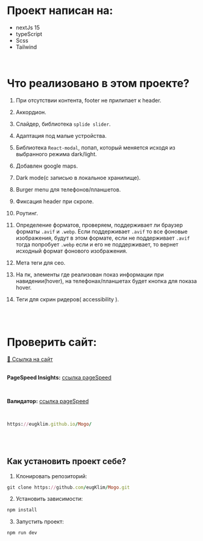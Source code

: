 # Проект написан на:

- nextJs 15
- typeScript
- Scss
- Tailwind

<br>

# Что реализовано в этом проекте?

1. При отсутствии контента, footer не прилипает к header.

2. Аккордион.

3. Слайдер, библиотека `splide slider`.

4. Адаптация под малые устройства.

5. Библиотека `React-modal`, попап, который меняется исходя из выбранного режима dark/light.

6. Добавлен google maps.

7. Dark mode(с записью в локальное хранилище).

8. Burger menu для телефонов/планшетов.

9. Фиксация header при скроле.

10. Роутинг.

11. Определение форматов, проверяем, поддерживает ли браузер форматы `.avif` и `.webp`. Если поддерживает `.avif` то все фоновые изображения, будут в этом формате, если не поддерживает `.avif` тогда попробует `.webp` если и его не поддерживает, то вернет исходный формат фонового изображения.

12. Мета теги для сео.

13. На пк, элементы где реализован показ информации при навидении(hover), на телефонах/планшетах будет кнопка для показа hover.

14. Теги для скрин ридеров( accessibility ).

<br>

<br>

# Проверить сайт:

[🔗 Ссылка на сайт](https://eugklim.github.io/Mogo/) <br> <br>

**PageSpeed Insights:** [ссылка pageSpeed](https://pagespeed.web.dev/?hl=ru)

<br>

**Валидатор:** [ссылка pageSpeed](https://validator.w3.org/)

<br>

```ruby
https://eugklim.github.io/Mogo/
```

<br>

<br>

## Как установить проект себе?

1. Клонировать репозиторий:

```ruby
git clone https://github.com/eugKlim/Mogo.git
```

2. Установить зависимости:

```ruby
npm install
```

3. Запустить проект:

```ruby
npm run dev
```
